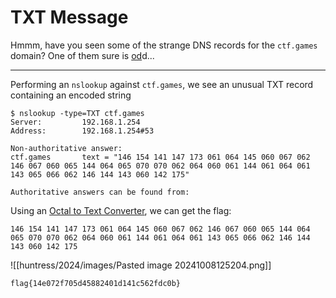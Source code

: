 # TXT Message

Hmmm, have you seen some of the strange DNS records for the `ctf.games` domain? One of them sure is [od](https://en.wikipedia.org/wiki/Od_(Unix))d...

-----

Performing an `nslookup` against `ctf.games`, we see an unusual TXT record containing an encoded string

```
$ nslookup -type=TXT ctf.games
Server:         192.168.1.254
Address:        192.168.1.254#53

Non-authoritative answer:
ctf.games       text = "146 154 141 147 173 061 064 145 060 067 062 146 067 060 065 144 064 065 070 070 062 064 060 061 144 061 064 061 143 065 066 062 146 144 143 060 142 175"

Authoritative answers can be found from:
```

Using an [Octal to Text Converter](https://v2.cryptii.com/octal/text), we can get the flag:

```
146 154 141 147 173 061 064 145 060 067 062 146 067 060 065 144 064 065 070 070 062 064 060 061 144 061 064 061 143 065 066 062 146 144 143 060 142 175
```

![[huntress/2024/images/Pasted image 20241008125204.png]]

```
flag{14e072f705d45882401d141c562fdc0b}
```